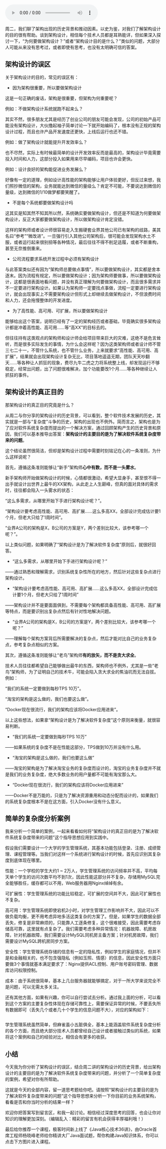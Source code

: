 <audio title="03 _ 架构设计的目的" src="https://static001.geekbang.org/resource/audio/62/62/62f6921e7fe32da903744cf34c7a7662.mp3" controls="controls"></audio> 
<p>周二，我们聊了架构出现的历史背景和推动因素。以史为鉴，对我们了解架构设计的目的很有帮助。谈到架构设计，相信每个技术人员都是耳熟能详，但如果深入探讨一下，“为何要做架构设计？”或者“<span class="orange">架构设计目的是什么？</span>”类似的问题，大部分人可能从来没有思考过，或者即使有思考，也没有太明确可信的答案。</p>
<h2>架构设计的误区</h2>
<p>关于架构设计的目的，常见的误区有：</p>
<ul>
<li>因为架构很重要，所以要做架构设计</li>
</ul>
<p>这是一句正确的废话，架构是很重要，但架构为何重要呢？</p>
<p>例如：不做架构设计系统就跑不起来么？</p>
<p>其实不然，很多朋友尤其是经历了创业公司的朋友可能会发现，公司的初始产品可能没有架构设计，大伙撸起袖子简单讨论一下就开始编码了，根本没有正规的架构设计过程，而且也许产品开发速度还更快，上线后运行也还不错。</p>
<p>例如：做了架构设计就能提升开发效率么？</p>
<p>也不尽然，实际上有时候最简单的设计开发效率反而是最高的，架构设计毕竟需要投入时间和人力，这部分投入如果用来尽早编码，项目也许会更快。</p>
<p>例如：设计良好的架构能促进业务发展么？</p>
<p>好像有一定的道理，例如设计高性能的架构能够让用户体验更好，但反过来想，我们照抄微信的架构，业务就能达到微信的量级么？肯定不可能，不要说达到微信的量级，达到微信的1/10做梦都要笑醒了。</p>
<ul>
<li>不是每个系统都要做架构设计吗</li>
</ul>
<p>这其实是知其然不知其所以然，系统确实要做架构设计，但还是不知道为何要做架构设计，反正大家都要做架构设计，所以做架构设计肯定没错。</p>
<p>这样的架构师或者设计师很容易走入生搬硬套业界其他公司已有架构的歧路，美其名曰“参考”“微改进”。一旦强行引入其他公司架构后，很可能会发现架构水土不服，或者运行起来很别扭等各种情况，最后往往不得不削足适履，或者不断重构，甚至无奈推倒重来。</p>
<ul>
<li>公司流程要求系统开发过程中必须有架构设计</li>
</ul>
<p>与此答案类似还有因为“架构师总要做点事情”，所以要做架构设计，其实都是舍本逐末。因为流程有规定，所以要做架构设计；因为架构师要做事，所以要做架构设计，这都是很表面地看问题，并没有真正理解为何要做架构设计，而且很多需求并不一定要进行架构设计。如果认为架构师一定要找点事做，流程一定要进行架构设计，就会出现事实上不需要架构设计但形式上却继续去做架构设计，不但浪费时间和人力，还会拖慢整体的开发进度。</p>
<ul>
<li>为了高性能、高可用、可扩展，所以要做架构设计</li>
</ul>
<p>能够给出这个答案，说明已经有了一定的架构经历或者基础，毕竟确实很多架构设计都是冲着高性能、高可用……等“高XX”的目标去的。</p>
<p>但往往持有这类观点的架构师和设计师会给项目带来巨大的灾难，这绝不是危言耸听，而是很多实际发生的事情，为什么会这样呢？因为这类架构师或者设计师不管三七二十一，不管什么系统，也不管什么业务，上来就要求“高性能、高可用、高扩展”，结果就会出现架构设计复杂无比，项目落地遥遥无期，团队天天吵翻天……等各种让人抓狂的现象，费尽九牛二虎之力将系统整上线，却发现运行不够稳定，经常出问题，出了问题很难解决，加个功能要改1个月……等各种继续让人抓狂的事件。</p>
<h2>架构设计的真正目的</h2>
<p>那架构设计的真正目的究竟是什么？</p>
<!-- [[[read_end]]] -->
<p>从周二与你分享的架构设计的历史背景，可以看到，整个软件技术发展的历史，其实就是一部与“复杂度”斗争的历史，架构的出现也不例外。简而言之，架构也是为了应对软件系统复杂度而提出的一个解决方案，通过回顾架构产生的历史背景和原因，我们可以基本推导出答案：<strong>架构设计的主要目的是为了解决软件系统复杂度带来的问题</strong>。</p>
<p>这个结论虽然很简洁，但却是架构设计过程中需要时刻铭记在心的一条准则，为什么这样说呢？</p>
<p>首先，遵循这条准则能够让“新手”架构师<strong>心中有数，而不是一头雾水</strong>。</p>
<p>新手架构师开始做架构设计的时候，心情都很激动，希望大显身手，甚至恨不得一出手就设计出世界上最牛的XX架构，从此走上人生巅峰，但真的面对具体的需求时，往往都会陷入一头雾水的状态：</p>
<p>“这么多需求，从哪里开始下手进行架构设计呢？”。</p>
<p>“架构设计要考虑高性能、高可用、高扩展……这么多高XX，全部设计完成估计要1个月，但老大只给了1周时间”。</p>
<p>“业界A公司的架构是X，B公司的方案是Y，两个差别比较大，该参考哪一个呢？”。</p>
<p>以上类似问题，如果明确了“架构设计是为了解决软件复杂度”原则后，就很好回答。</p>
<ul>
<li>“这么多需求，从哪里开始下手进行架构设计呢？”</li>
</ul>
<p>——通过熟悉和理解需求，识别系统复杂性所在的地方，然后针对这些复杂点进行架构设计。</p>
<ul>
<li>“架构设计要考虑高性能、高可用、高扩展……这么多高XX，全部设计完成估计要1个月，但老大只给了1周时间”</li>
</ul>
<p>——架构设计并不是要面面俱到，不需要每个架构都具备高性能、高可用、高扩展等特点，而是要识别出复杂点然后有针对性地解决问题。</p>
<ul>
<li>“业界A公司的架构是X，B公司的方案是Y，两个差别比较大，该参考哪一个呢？”</li>
</ul>
<p>——理解每个架构方案背后所需要解决的复杂点，然后才能对比自己的业务复杂点，参考复杂点相似的方案。</p>
<p>其次，遵循这条准则能够让“老鸟”架构师<strong>有的放矢，而不是贪大求全</strong>。</p>
<p>技术人员往往都希望自己能够做出最牛的东西，架构师也不例外，尤其是一些“老鸟”架构师，为了证明自己的技术牛，可能会陷入贪大求全的焦油坑而无法自拔。例如：</p>
<p>“我们的系统一定要做到每秒TPS 10万”。</p>
<p>“淘宝的架构是这么做的，我们也要这么做”。</p>
<p>“Docker现在很流行，我们的架构应该将Docker应用进来”。</p>
<p>以上这些想法，如果拿“架构设计是为了解决软件复杂度”这个原则来衡量，就很容易判断。</p>
<ul>
<li>“我们的系统一定要做到每秒TPS 10万”</li>
</ul>
<p>——如果系统的复杂度不是在性能这部分，TPS做到10万并没有什么用。</p>
<ul>
<li>“淘宝的架构是这么做的，我们也要这么做”</li>
</ul>
<p>——淘宝的架构是为了解决淘宝业务的复杂度而设计的，淘宝的业务复杂度并不就是我们的业务复杂度，绝大多数业务的用户量都不可能有淘宝那么大。</p>
<ul>
<li>“Docker现在很流行，我们的架构应该将Docker应用进来”</li>
</ul>
<p>——Docker不是万能的，只是为了解决资源重用和动态分配而设计的，如果我们的系统复杂度根本不是在这方面，引入Docker没有什么意义。</p>
<h2>简单的复杂度分析案例</h2>
<p>我来分析一个简单的案例，一起来看看如何将“架构设计的真正目的是为了解决软件系统复杂度带来的问题”这个指导思想应用到实践中。</p>
<p>假设我们需要设计一个大学的学生管理系统，其基本功能包括登录、注册、成绩管理、课程管理等。当我们对这样一个系统进行架构设计的时候，首先应识别其复杂度到底体现在哪里。</p>
<p>性能：一个学校的学生大约1 ~ 2万人，学生管理系统的访问频率并不高，平均每天单个学生的访问次数平均不到1次，因此性能这部分并不复杂，存储用MySQL完全能够胜任，缓存都可以不用，Web服务器用Nginx绰绰有余。</p>
<p>可扩展性：学生管理系统的功能比较稳定，可扩展的空间并不大，因此可扩展性也不复杂。</p>
<p>高可用：学生管理系统即使宕机2小时，对学生管理工作影响并不大，因此可以不做负载均衡，更不用考虑异地多活这类复杂的方案了。但是，如果学生的数据全部丢失，修复是非常麻烦的，只能靠人工逐条修复，这个很难接受，因此需要考虑存储高可靠，这里就有点复杂了。我们需要考虑多种异常情况：机器故障、机房故障，针对机器故障，我们需要设计MySQL同机房主备方案；针对机房故障，我们需要设计MySQL跨机房同步方案。</p>
<p>安全性：学生管理系统存储的信息有一定的隐私性，例如学生的家庭情况，但并不是和金融相关的，也不包含强隐私（例如玉照、情感）的信息，因此安全性方面只要做3个事情就基本满足要求了：Nginx提供ACL控制、用户账号密码管理、数据库访问权限控制。</p>
<p>成本：由于系统很简单，基本上几台服务器就能够搞定，对于一所大学来说完全不是问题，可以无需太多关注。</p>
<p>还有其他方面，如果有兴趣，你可以自行尝试去分析。通过我上面的分析，可以看到这个方案的主要复杂性体现在存储可靠性上，需要保证异常的时候，不要丢失所有数据即可（丢失几个或者几十个学生的信息问题不大），对应的架构如下：</p>
<p><img src="https://static001.geekbang.org/resource/image/97/d4/970f83d548b6b4a5c7903b3fc1f3b8d4.jpg" alt="" /></p>
<p>学生管理系统虽然简单，但麻雀虽小五脏俱全，基本上能涵盖软件系统复杂度分析的各个方面，而且绝大部分技术人员都曾经自己设计或者接触过类似的系统，如果将这个案例和自己的经验对比，相信会有更多的收获。</p>
<h2>小结</h2>
<p>今天我为你分析了架构设计的误区，结合周二讲的架构设计的历史背景，给出架构设计的主要目的是为了解决软件系统复杂度带来的问题，并分析了一个简单复杂度的案例，希望对你有所帮助。</p>
<p>这就是今天的全部内容，留一道思考题给你吧。请按照“架构设计的主要目的是为了解决软件复杂度带来的问题”这个指导思想来分析一下你目前的业务系统架构，看看是否和你当时分析的结果一样？</p>
<p>欢迎你把答案写到留言区，和我一起讨论。相信经过深度思考的回答，也会让你对知识的理解更加深刻。（编辑乱入：精彩的留言有机会获得丰厚福利哦！）</p>
<p>最后给你推荐一个课程，极客时间新上线了《Java核心技术36讲》，由Oracle首席工程师杨晓峰老师给你精讲大厂Java面试题，帮你构建Java知识体系，<span class="orange">你可以点击下方图片进入课程。</span></p>
<p><a href="http://time.geekbang.org/column/intro/82?utm_source=app&amp;utm_medium=81&amp;utm_campaign=82-presell&amp;utm_content=article"><img src="https://static001.geekbang.org/resource/image/89/6c/891e4be4057f6b3ab7e43979a0b1286c.jpg" alt="" /></a></p>
